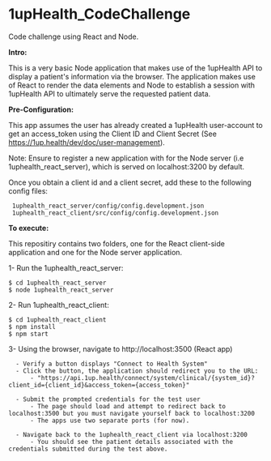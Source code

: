 # 1upHealth_CodeChallenge
Code challenge using React and Node.

**Intro:**

This is a very basic Node application that makes use of the 1upHealth API to display 
a patient's information via the browser. The application makes use of React to render the 
data elements and Node to establish a session with 1upHealth API to ultimately serve the requested patient data.



**Pre-Configuration:**

This app assumes the user has already created a 1upHealth user-account to get an access_token using
the Client ID and Client Secret (See https://1up.health/dev/doc/user-management). 

Note: Ensure to register a new application with for the Node server (i.e 1uphealth_react_server), which is served on localhost:3200 by default.

  Once you obtain a client id and a client secret, add these to the following config files:
  
     1uphealth_react_server/config/config.development.json
     1uphealth_react_client/src/config/config.development.json


**To execute:**

This repositiry contains two folders, one for the React client-side application and one for the Node server application.
   
   1- Run the 1uphealth_react_server:
   
    $ cd 1uphealth_react_server
    $ node 1uphealth_react_server   
    
    
   2- Run 1uphealth_react_client:
   
    $ cd 1uphealth_react_client
    $ npm install
    $ npm start
 
 
   3- Using the browser, navigate to http://localhost:3500 (React app)
   
      - Verify a button displays "Connect to Health System"
      - Click the button, the application should redirect you to the URL:
          - "https://api.1up.health/connect/system/clinical/{system_id}?client_id={client_id}&access_token={access_token}"
          
      - Submit the prompted credentials for the test user
          - The page should load and attempt to redirect back to localhost:3500 but you must navigate yourself back to localhost:3200
          - The apps use two separate ports (for now).
        
      - Navigate back to the 1uphealth_react_client via localhost:3200
          - You should see the patient details associated with the credentials submitted during the test above.


       
   

